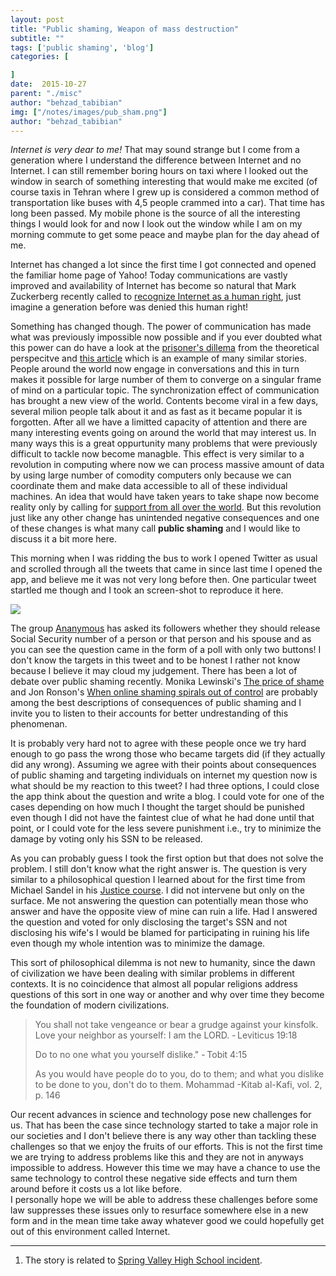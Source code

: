 ```yaml
---
layout: post
title: "Public shaming, Weapon of mass destruction"
subtitle: ""
tags: ['public shaming', 'blog']
categories: [

]
date:  2015-10-27
parent: "./misc"
author: "behzad_tabibian"
img: ["/notes/images/pub_sham.png"]
author: "behzad_tabibian"
---
```

*Internet is very dear to me!* That may sound strange but I come from a generation where I understand the difference between Internet and no Internet. I can still remember boring hours on taxi where I looked out the window in search of something interesting that would make me excited (of course taxis in Tehran where I grew up is considered a common method of transportation like buses with 4,5 people crammed into a car). That time has long been passed. My mobile phone is the source of all the interesting things I would look for and now I look out the window while I am on my morning commute to get some peace and maybe plan for the day ahead of me.

Internet has changed a lot since the first time I got connected and opened the familiar home page of Yahoo! Today communications are vastly improved and availability of Internet has become so natural that Mark Zuckerberg recently called to [recognize Internet as a human right](https://www.facebook.com/isconnectivityahumanright), just imagine a generation before was denied this human right!

Something has changed though. The power of communication has made what was previously impossible now possible and if you ever doubted what this power can do have a look at the [prisoner's dillema](https://en.wikipedia.org/wiki/Prisoner%27s_dilemma) from the theoretical perspecitve and [this article](http://www.bbc.com/news/world-asia-34409343) which is an example of many similar stories. People around the world now engage in conversations and this in turn makes it possible for large number of them to converge on a singular frame of mind on a particular topic. The synchronization effect of communication has brought a new view of the world. Contents become viral in a few days, several milion people talk about it and as fast as it became popular it is forgotten. After all we have a limitted capacity of attention and there are many interesting events going on around the world that may interest us. In many ways this is a great oppurtunity many problems that were previously difficult to tackle now become managble. This effect is very similar to a revolution in computing where now we can process massive amount of data by using large number of comodity computers only because we can coordinate them and make data accessible to all of these individual machines. An idea that would have taken years to take shape now become reality only by calling for [support from all over the world](https://www.kickstarter.com/projects/2106691934/blocks-the-worlds-first-modular-smartwatch?utm_source=facebook&utm_medium=cpc&utm_campaign=reatargeting-search&gclid=CKPDvuW14sgCFYhAGwodiQIGhg). But this revolution just like any other change has unintended negative consequences and one of these changes is what many call **public shaming** and I would like to discuss it a bit more here.

This morning when I was ridding the bus to work I opened Twitter as usual and scrolled through all the tweets that came in since last time I opened the app, and believe me it was not very long before then. One particular tweet startled me though and I took an screen-shot to reproduce it here.<br>

<img src="{{site.baseurl}}/notes/images/pub_sham.png" align="middle" class="image left">

The group [Ananymous](https://en.wikipedia.org/wiki/Anonymous_%28group%29) has asked its followers whether they should release Social Security number of a person or that person and his spouse and as you can see the question came in the form of a poll with only two buttons! I don't know the targets in this tweet and to be honest I rather not know because I believe it may cloud my judgement. There has been a lot of debate over public shaming recently. Monika Lewinski's [The price of shame](https://www.ted.com/talks/monica_lewinsky_the_price_of_shame?language=en) and Jon Ronson's [When online shaming spirals out of control](https://www.ted.com/talks/jon_ronson_what_happens_when_online_shaming_spirals_out_of_control?language=en) are probably among the best descriptions of consequences of public shaming and I invite you to listen to their accounts for better undrestanding of this phenomenan.

It is probably very hard not to agree with these people once we try hard enough to go pass the wrong those who became targets did (if they actually did any wrong). Assuming we agree with their points about consequences of public shaming and targeting individuals on internet my question now is what should be my reaction to this tweet? I had three options, I could close the app think about the question and write a blog. I could vote for one of the cases depending on how much I thought the target should be punished even though I did not have the faintest clue of what he had done until that point, or I could vote for the less severe punishment i.e., try to minimize the damage by voting only his SSN to be released.

As you can probably guess I took the first option but that does not solve the problem. I still don't know what the right answer is. The question is very similar to a philosophical question I learned about for the first time from Michael Sandel in his [Justice course](https://www.youtube.com/watch?feature=player_embedded&v=kBdfcR-8hEY#t=36). I did not intervene but only on the surface. Me not answering the question can potentially mean those who answer and have the opposite view of mine can ruin a life. Had I answered the question and voted for only disclosing the target's SSN and not disclosing his wife's I would be blamed for participating in ruining his life even though my whole intention was to minimize the damage.

This sort of philosophical dilemma is not new to humanity, since the dawn of civilization we have been dealing with similar problems in different contexts. It is no coincidence that almost all popular religions address questions of this sort in one way or another and why over time they become the foundation of modern civilizations.

> You shall not take vengeance or bear a grudge against your kinsfolk. Love your neighbor as yourself: I am the LORD.
 - Leviticus 19:18
>
> Do to no one what you yourself dislike."
 - Tobit 4:15
>
> As you would have people do to you, do to them; and what you dislike to be done to you, don't do to them.
  Mohammad -Kitab al-Kafi, vol. 2, p. 146

Our recent advances in science and technology pose new challenges for us. That has been the case since technology started to take a major role in our societies and I don't believe there is any way other than tackling these challenges so that we enjoy the fruits of our efforts. This is not the first time we are trying to address problems like this and they are not in anyways impossible to address. However this time we may have a chance to use the same technology to control these negative side effects and turn them around before it costs us a lot like before. <br>I personally hope we will be able to address these challenges before some law suppresses these issues only to resurface somewhere else in a new form and in the mean time take away whatever good we could hopefully get out of this environment called Internet.

----

1. The story is related to [Spring Valley High School incident](http://www.slate.com/articles/news_and_politics/politics/2015/10/spring_valley_high_school_resource_officer_ben_field_s_violent_arrest_of.html).

